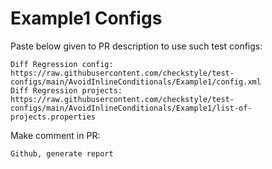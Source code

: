 # Example1 Configs
Paste below given to PR description to use such test configs:
```
Diff Regression config: https://raw.githubusercontent.com/checkstyle/test-configs/main/AvoidInlineConditionals/Example1/config.xml
Diff Regression projects: https://raw.githubusercontent.com/checkstyle/test-configs/main/AvoidInlineConditionals/Example1/list-of-projects.properties
```
Make comment in PR:
```
Github, generate report
```
